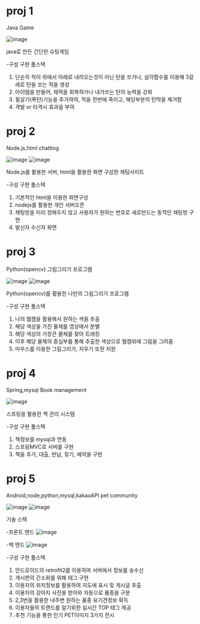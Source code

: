 # proj 1

Java Game


![image](https://user-images.githubusercontent.com/69042111/143809206-efbf13ef-235a-4907-9c44-56e59ac25d95.png)

java로 만든 간단한 슈팅게임

-구성 구현 풀스택

1. 단순히 적이 위에서 아래로 내려오는것이 아닌 탄을 쏘거나, 삼각함수를 이용해 3갈래로 탄을 쏘는 적을 생성
2. 아이템을 만들어, 체력을 회복하거나 내가쏘는 탄의 능력을 강화
3. 필살기(폭탄)기능을 추가하여, 적을 한번에 죽이고, 해당부분의 탄막을 제거함
4. 격발 or 타격시 효과음 부여

# proj 2

Node.js,html chatting

![image](https://user-images.githubusercontent.com/69042111/143809691-089e20f8-ce2e-4d08-b883-fa95a50a5f29.png)
![image](https://user-images.githubusercontent.com/69042111/143809728-dd2ec2f9-2548-4dd9-8350-29824365848a.png)

Node.js를 활용한 서버, html을 활용한 화면 구성한 채팅사이트 

-구성 구현 풀스택

1. 기본적인 html을 이용한 화면구성
2. nodejs를 활용한 개인 서버오픈
3. 채팅방을 미리 정해두지 않고 사용자가 원하는 번호로 새로만드는 동적인 채팅방 구현
4. 발신자 수신자 화면 

# proj 3

Python(opencv) 그림그리기 프로그램

![image](https://user-images.githubusercontent.com/69042111/143810797-7e5e04a4-783c-4679-b7a0-d340e2661ea1.png)
![image](https://user-images.githubusercontent.com/69042111/143810369-3e3a4849-d973-4a2e-86d8-bc57513991f3.png)

Python(opencv)를 활용한 나만의 그림그리기 프로그램

-구성 구현 풀스택

1. 나의 웹캠을 활용해서 원하는 색을 추출
2. 해당 색상을 가진 물체를 영상에서 분별
3. 해당 색상의 가장큰 물체를 찾아 트래킹
4. 이후 해당 물체의 중심부를 통해 추출한 색상으로 웹캠위에 그림을 그려줌
5. 마우스를 이용한 그림그리가, 지우기 또한 지원


# proj 4

Spring,mysql Book management

![image](https://user-images.githubusercontent.com/69042111/143810938-a870ffe9-4a42-4284-a8b7-581f335c87f1.png)

스프링을 활용한 책 관리 시스템

-구성 구현 풀스택

1. 책정보를 mysql과 연동
2. 스프링MVC로 서버를 구현
3. 책을 추가, 대출, 반납, 찾기, 예약을 구현


# proj 5

Android,node,python,mysql,kakaoAPI pet community

![image](https://user-images.githubusercontent.com/69042111/143811474-7a0bf421-41dd-4ac5-931d-e3f09fca1221.png)
![image](https://user-images.githubusercontent.com/69042111/143811482-6260d995-5761-4dcc-8f11-7be64ac8e804.png)


기술 스택

-프론트 엔드
![image](https://user-images.githubusercontent.com/69042111/143811401-6e84f385-1daf-4e31-aa7e-544eeb5cc524.png)

-백 엔드
![image](https://user-images.githubusercontent.com/69042111/143811421-69c38b58-2264-442f-acae-8a02d93c6634.png)

-구성 구현 풀스택

1. 안드로이드의 retrofit2를 이용하여 서버에서 정보를 송수신
2. 게시판의 간소화를 위해 태그 구현
3. 이용자의 위치정보를 활용하여 지도에 표시 및 게시글 추출
4. 이용자의 강아지 사진을 받아와 자동으로 품종을 구분
5. 2,3번을 활용한 내주변 원하는 품종 유기견정보 획득
6. 이용자들의 트랜드를 알기위한 실시간 TOP 태그 제공
7. 추천 기능을 통한 인기 PET이미지 3가지 전시
